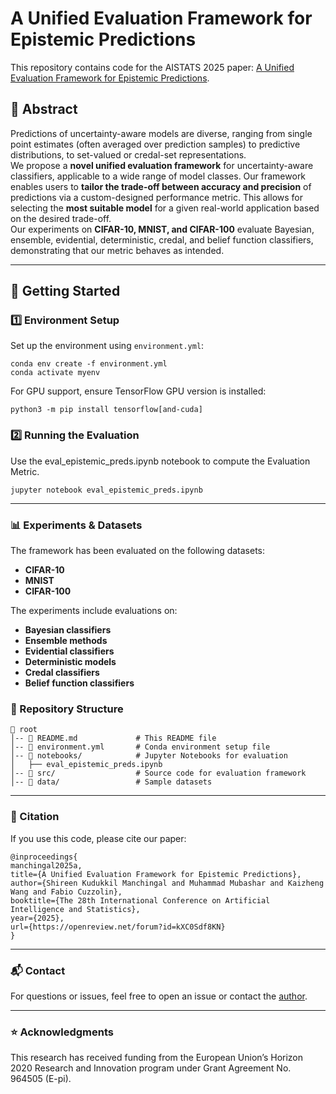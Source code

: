 # A Unified Evaluation Framework for Epistemic Predictions

This repository contains code for the AISTATS 2025 paper: [A Unified Evaluation Framework for Epistemic Predictions](https://arxiv.org/abs/2501.16912).


## 📄 Abstract
Predictions of uncertainty-aware models are diverse, ranging from single point estimates (often averaged over prediction samples) to predictive distributions, to set-valued or credal-set representations.  
We propose a **novel unified evaluation framework** for uncertainty-aware classifiers, applicable to a wide range of model classes. Our framework enables users to **tailor the trade-off between accuracy and precision** of predictions via a custom-designed performance metric. This allows for selecting the **most suitable model** for a given real-world application based on the desired trade-off.  
Our experiments on **CIFAR-10, MNIST, and CIFAR-100** evaluate Bayesian, ensemble, evidential, deterministic, credal, and belief function classifiers, demonstrating that our metric behaves as intended.

---

## 🚀 Getting Started

### **1️⃣ Environment Setup**
Set up the environment using `environment.yml`:
```
conda env create -f environment.yml
conda activate myenv
```

For GPU support, ensure TensorFlow GPU version is installed:
```
python3 -m pip install tensorflow[and-cuda]
```

### **2️⃣ Running the Evaluation**
Use the eval_epistemic_preds.ipynb notebook to compute the Evaluation Metric.

```
jupyter notebook eval_epistemic_preds.ipynb
```

---

### **📊 Experiments & Datasets**
The framework has been evaluated on the following datasets:
- **CIFAR-10**
- **MNIST**
- **CIFAR-100**

The experiments include evaluations on:
- **Bayesian classifiers**
- **Ensemble methods**
- **Evidential classifiers**
- **Deterministic models**
- **Credal classifiers**
- **Belief function classifiers**

### **📂 Repository Structure**
```
📂 root
│-- 📄 README.md             # This README file
│-- 📜 environment.yml       # Conda environment setup file
│-- 📁 notebooks/            # Jupyter Notebooks for evaluation
│   ├── eval_epistemic_preds.ipynb
│-- 📁 src/                  # Source code for evaluation framework
│-- 📁 data/                 # Sample datasets
```

---
### **📢 Citation**
If you use this code, please cite our paper:

```
@inproceedings{
manchingal2025a,
title={A Unified Evaluation Framework for Epistemic Predictions},
author={Shireen Kudukkil Manchingal and Muhammad Mubashar and Kaizheng Wang and Fabio Cuzzolin},
booktitle={The 28th International Conference on Artificial Intelligence and Statistics},
year={2025},
url={https://openreview.net/forum?id=kXC0Sdf8KN}
}
```

---
### **📬 Contact**
For questions or issues, feel free to open an issue or contact the [author](shireenmohammed67@gmail.com).

---
### **⭐ Acknowledgments**
This research has received funding from the European Union’s Horizon 2020 Research and Innovation program under Grant Agreement No. 964505 (E-pi).
